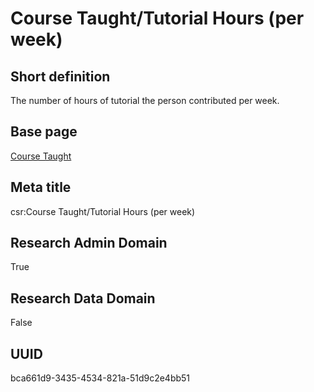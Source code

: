 # Course Taught/Tutorial Hours (per week)
## Short definition
The number of hours of tutorial the person contributed per week.
## Base page
[Course Taught](../../Objects/Course%20Taught.md)
## Meta title
csr:Course Taught/Tutorial Hours (per week)
## Research Admin Domain
True
## Research Data Domain
False
## UUID
bca661d9-3435-4534-821a-51d9c2e4bb51
